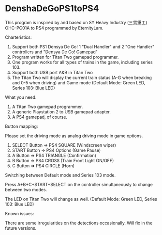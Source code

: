 # DenshaDeGoPS1toPS4
This program is inspired by and based on SY Heavy Industry (三鶯重工) OHC-PC01A to PS4 programmed by EternityLam.

Charteristics:
1. Support both PS1 Densya De Go! 1 "Dual Handler" and 2 "One Handler" controllers and "Densya De Go! Gamepad"
2. Program written for Titan Two gamepad programmer.
3. One program works for all types of trains in the game, including series 103.
4. Support both USB port A&B in Titan Two
5. The Titan Two will display the current train status (A-G when breaking and 0-5 when driving)
   and Game mode (Default Mode: Green LED, Series 103: Blue LED)
  
What you need.
1. A Titan Two gamepad programmer.
2. A generic Playstation 2 to USB gamepad adapter.
3. A PS4 gamepad, of course.

Button mapping:

Please set the driving mode as analog driving mode in game options.
1. SELECT Button => PS4 SQUARE   (Windscreen wiper)
2. START Button  => PS4 Options  (Game Pause)
3. A Button      => PS4 TRIANGLE (Confirmation)
4. B Button      => PS4 CROSS    (Train Front Light ON/OFF)
5. C Button      => PS4 CIRCLE   (Horn)

Switching between Default mode and Series 103 mode.

Press A+B+C+START+SELECT on the controller simultaneously to change between two modes.

The LED on Titan Two will change as well. (Default Mode: Green LED, Series 103: Blue LED)

Known issues:

There are some irregularities on the detections occasionally.
Will fix in the future versions.
